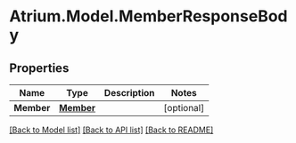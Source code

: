 # Atrium.Model.MemberResponseBody
## Properties

Name | Type | Description | Notes
------------ | ------------- | ------------- | -------------
**Member** | [**Member**](Member.md) |  | [optional] 

[[Back to Model list]](../README.md#documentation-for-models) [[Back to API list]](../README.md#documentation-for-api-endpoints) [[Back to README]](../README.md)

